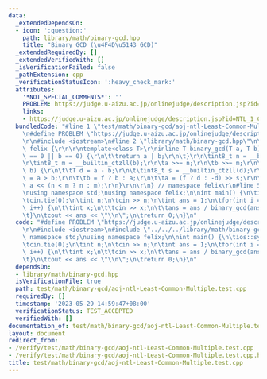 ```yaml
---
data:
  _extendedDependsOn:
  - icon: ':question:'
    path: library/math/binary-gcd.hpp
    title: "Binary GCD (\u4F4D\u5143 GCD)"
  _extendedRequiredBy: []
  _extendedVerifiedWith: []
  _isVerificationFailed: false
  _pathExtension: cpp
  _verificationStatusIcon: ':heavy_check_mark:'
  attributes:
    '*NOT_SPECIAL_COMMENTS*': ''
    PROBLEM: https://judge.u-aizu.ac.jp/onlinejudge/description.jsp?id=NTL_1_C
    links:
    - https://judge.u-aizu.ac.jp/onlinejudge/description.jsp?id=NTL_1_C
  bundledCode: "#line 1 \"test/math/binary-gcd/aoj-ntl-Least-Common-Multiple.test.cpp\"\
    \n#define PROBLEM \"https://judge.u-aizu.ac.jp/onlinejudge/description.jsp?id=NTL_1_C\"\
    \n\n#include <iostream>\n#line 2 \"library/math/binary-gcd.hpp\"\n\r\nnamespace\
    \ felix {\r\n\r\ntemplate<class T>\r\ninline T binary_gcd(T a, T b) {\r\n\tif(a\
    \ == 0 || b == 0) {\r\n\t\treturn a | b;\r\n\t}\r\n\tint8_t n = __builtin_ctzll(a);\r\
    \n\tint8_t m = __builtin_ctzll(b);\r\n\ta >>= n;\r\n\tb >>= m;\r\n\twhile(a !=\
    \ b) {\r\n\t\tT d = a - b;\r\n\t\tint8_t s = __builtin_ctzll(d);\r\n\t\tbool f\
    \ = a > b;\r\n\t\tb = f ? b : a;\r\n\t\ta = (f ? d : -d) >> s;\r\n\t}\r\n\treturn\
    \ a << (n < m ? n : m);\r\n}\r\n\r\n} // namespace felix\r\n#line 5 \"test/math/binary-gcd/aoj-ntl-Least-Common-Multiple.test.cpp\"\
    \nusing namespace std;\nusing namespace felix;\n\nint main() {\n\tios::sync_with_stdio(false);\n\
    \tcin.tie(0);\n\tint n;\n\tcin >> n;\n\tint ans = 1;\n\tfor(int i = 0; i < n;\
    \ i++) {\n\t\tint x;\n\t\tcin >> x;\n\t\tans = ans / binary_gcd(ans, x) * x;\n\
    \t}\n\tcout << ans << \"\\n\";\n\treturn 0;\n}\n"
  code: "#define PROBLEM \"https://judge.u-aizu.ac.jp/onlinejudge/description.jsp?id=NTL_1_C\"\
    \n\n#include <iostream>\n#include \"../../../library/math/binary-gcd.hpp\"\nusing\
    \ namespace std;\nusing namespace felix;\n\nint main() {\n\tios::sync_with_stdio(false);\n\
    \tcin.tie(0);\n\tint n;\n\tcin >> n;\n\tint ans = 1;\n\tfor(int i = 0; i < n;\
    \ i++) {\n\t\tint x;\n\t\tcin >> x;\n\t\tans = ans / binary_gcd(ans, x) * x;\n\
    \t}\n\tcout << ans << \"\\n\";\n\treturn 0;\n}\n"
  dependsOn:
  - library/math/binary-gcd.hpp
  isVerificationFile: true
  path: test/math/binary-gcd/aoj-ntl-Least-Common-Multiple.test.cpp
  requiredBy: []
  timestamp: '2023-05-29 14:59:47+08:00'
  verificationStatus: TEST_ACCEPTED
  verifiedWith: []
documentation_of: test/math/binary-gcd/aoj-ntl-Least-Common-Multiple.test.cpp
layout: document
redirect_from:
- /verify/test/math/binary-gcd/aoj-ntl-Least-Common-Multiple.test.cpp
- /verify/test/math/binary-gcd/aoj-ntl-Least-Common-Multiple.test.cpp.html
title: test/math/binary-gcd/aoj-ntl-Least-Common-Multiple.test.cpp
---
```

